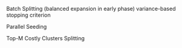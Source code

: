 Batch Splitting (balanced expansion in early phase)
variance-based stopping criterion

Parallel Seeding

Top-M Costly Clusters Splitting